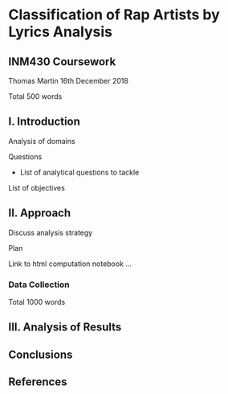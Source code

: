 # Classification of Rap Artists by Lyrics Analysis
## INM430 Coursework
Thomas Martin
16th December 2018

Total 500 words
## I. Introduction

Analysis of domains

Questions

* List of analytical questions to tackle

List of objectives

## II. Approach

Discuss analysis strategy

Plan

Link to html computation notebook ... 

### Data Collection

Total 1000 words
## III. Analysis of Results

## Conclusions

## References